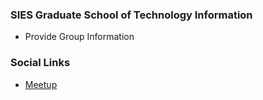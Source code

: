 ### SIES Graduate School of Technology Information
* Provide Group Information

### Social Links
* [Meetup](#)


